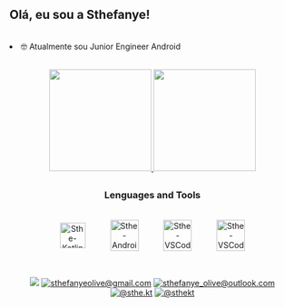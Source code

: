 ## Olá, eu sou a Sthefanye!

<br/>

<li> 🤓  Atualmente sou Junior Engineer Android </li>

<br>

<p align="center">
  <a href="https://github.com/Sthefanye" target="_blank">
    <img height="180em" src="https://github-readme-stats-sthefanye.vercel.app/api?username=Sthefanye&show_icons=true&theme=bear&include_all_commits=true&count_private=false"/>
    <img height="180em" src="https://github-readme-stats-sthefanye.vercel.app/api/top-langs/?username=Sthefanye&layout=compact&langs_count=7&theme=bear"/>
  </a>
</p>
  
<h2></h2>

  <h3 align="center"> Lenguages and Tools </h3>
  <div style="display: inline_block" align="center"><br>
    <a href="https://kotlinlang.org/" title ="Kotlin" ><img align="center" alt="Sthe-Kotlin" height="45" width="45" hspace="20" src="https://upload.wikimedia.org/wikipedia/commons/thumb/7/74/Kotlin_Icon.png/1024px-Kotlin_Icon.png"></a>  
     <a href="https://developer.android.com/studio" title ="Android Studio"><img align="center" alt="Sthe-Android-Studio" height="55" width="50" hspace="20" src="https://static.wikia.nocookie.net/logopedia/images/d/db/Android_Studio_Icon_2021.svg/revision/latest/scale-to-width-down/200?cb=20210305211354"></a>
     <a href="https://code.visualstudio.com/" title ="Visual Studio Code"><img align="center" alt="Sthe-VSCode" height="55" width="50" hspace="20" src="https://upload.wikimedia.org/wikipedia/commons/thumb/9/9a/Visual_Studio_Code_1.35_icon.svg/512px-Visual_Studio_Code_1.35_icon.svg.png"></a>
     <a href="https://www.jetbrains.com/pt-br/idea//" title ="IntelliJ"><img align="center" alt="Sthe-VSCode" height="55" width="50" hspace="20" src="https://resources.jetbrains.com/storage/products/intellij-idea/img/meta/intellij-idea_logo_300x300.png"></a>
  </div>
  </div>
<br/>
 
 <h2> </h2>
<div align = "center"> 
 <a href="https://www.linkedin.com/in/sthefanye/" title="Clique :)"target="_blank"><img src="https://img.shields.io/badge/-LinkedIn-%230077B5?style=for-the-badge&logo=linkedin&logoColor=white" target="_blank"></a> 
 <a href = "mailto:sthefanyeolive@gmail.com"><img src="https://img.shields.io/badge/Gmail-D14836?style=for-the-badge&logo=gmail&logoColor=white" title="sthefanyeolive@gmail.com" target="_blank"></a>
  <a href = "mailto:sthefanye_olive@outlook.com"><img src="https://img.shields.io/badge/Microsoft_Outlook-0078D4?style=for-the-badge&logo=microsoft-outlook&logoColor=white" title="sthefanye_olive@outlook.com" target=" target="_blank"></a>
  <a href="https://instagram.com/sthe.kt" target="_blank"><img src="https://img.shields.io/badge/Instagram-E4405F?style=for-the-badge&logo=instagram&logoColor=white" title="@sthe.kt" target="_blank"></a>
 <a href="https://twitter.com/sthekt" target="_blank"><img src="https://img.shields.io/badge/Twitter-1DA1F2?style=for-the-badge&logo=twitter&logoColor=white" title="@sthekt" target="_blank"></a>
</div>
    
